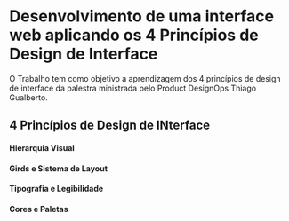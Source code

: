 # Desenvolvimento de uma interface web aplicando os 4 Princípios de Design de Interface 

O Trabalho tem como objetivo a aprendizagem dos 4 princípios de design de interface da palestra ministrada pelo Product DesignOps Thiago Gualberto. 

## 4 Princípios de Design de INterface

#### Hierarquia Visual
#### Girds e Sistema de Layout
#### Tipografia e Legibilidade
#### Cores e Paletas
